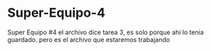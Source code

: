 # Super-Equipo-4
Super Equipo #4
el archivo dice tarea 3, es solo porque ahi lo tenia guardado. pero es el archivo que estaremos trabajando
